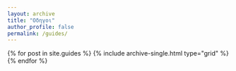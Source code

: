 ```yaml
---
layout: archive
title: "Οδηγοι"
author_profile: false
permalink: /guides/
---
```


<div class="grid__wrapper">
  {% for post in site.guides %}
    {% include archive-single.html type="grid" %}
  {% endfor %}
</div>